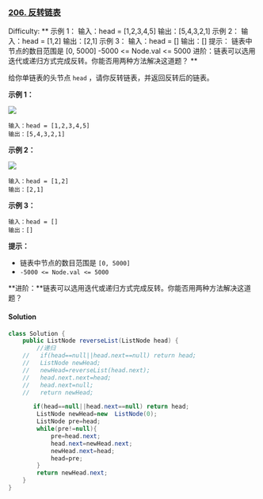 ### [206\. 反转链表](https://leetcode-cn.com/problems/reverse-linked-list/)

Difficulty: **   示例 1： 输入：head = [1,2,3,4,5] 输出：[5,4,3,2,1] 示例 2： 输入：head = [1,2] 输出：[2,1] 示例 3： 输入：head = [] 输出：[]   提示： 链表中节点的数目范围是 [0, 5000] -5000 <= Node.val <= 5000   进阶：链表可以选用迭代或递归方式完成反转。你能否用两种方法解决这道题？ **

给你单链表的头节点 `head` ，请你反转链表，并返回反转后的链表。


**示例 1：**

![](https://assets.leetcode.com/uploads/2021/02/19/rev1ex1.jpg)

```
输入：head = [1,2,3,4,5]
输出：[5,4,3,2,1]
```

**示例 2：**

![](https://assets.leetcode.com/uploads/2021/02/19/rev1ex2.jpg)

```
输入：head = [1,2]
输出：[2,1]
```

**示例 3：**

```
输入：head = []
输出：[]
```

**提示：**

*   链表中节点的数目范围是 `[0, 5000]`
*   `-5000 <= Node.val <= 5000`

**进阶：**链表可以选用迭代或递归方式完成反转。你能否用两种方法解决这道题？


#### Solution

```java
class Solution {
    public ListNode reverseList(ListNode head) {
        //递归
    //   if(head==null||head.next==null) return head;
    //   ListNode newHead;
    //   newHead=reverseList(head.next);
    //   head.next.next=head;
    //   head.next=null;
    //   return newHead; 

       if(head==null||head.next==null) return head;
        ListNode newHead=new  ListNode(0);
        ListNode pre=head;
        while(pre!=null){
            pre=head.next;
            head.next=newHead.next;
            newHead.next=head;
            head=pre;
        }
        return newHead.next;
    }
}
```